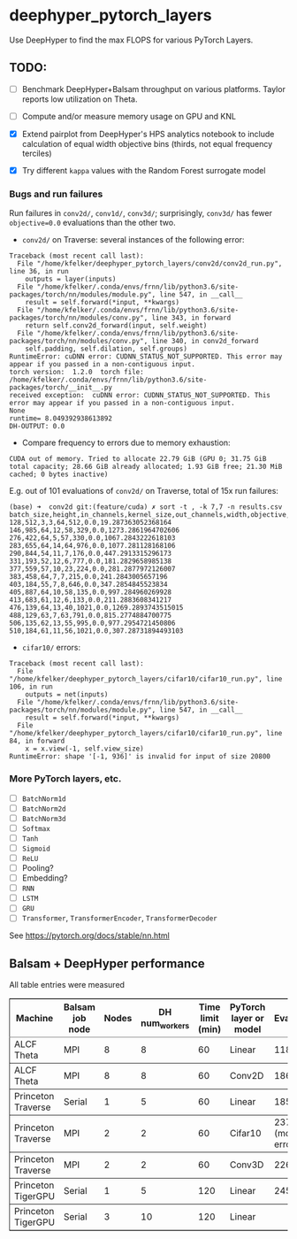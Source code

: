 # deephyper_pytorch_layers
Use DeepHyper to find the max FLOPS for various PyTorch Layers.

## TODO:

- [ ] Benchmark DeepHyper+Balsam throughput on various platforms.
Taylor reports low utilization on Theta.
- [ ] Compute and/or measure memory usage on GPU and KNL
- [X] Extend pairplot from DeepHyper's HPS analytics notebook to include calculation of equal width objective bins (thirds, not equal frequency terciles)
- [X] Try different `kappa` values with the Random Forest surrogate model


### Bugs and run failures

Run failures in `conv2d/`, `conv1d/`, `conv3d/`; surprisingly, `conv3d/` has fewer
`objective=0.0` evaluations than the other two.

-  `conv2d/` on Traverse: several instances of the following error:
```
Traceback (most recent call last):
  File "/home/kfelker/deephyper_pytorch_layers/conv2d/conv2d_run.py", line 36, in run
    outputs = layer(inputs)
  File "/home/kfelker/.conda/envs/frnn/lib/python3.6/site-packages/torch/nn/modules/module.py", line 547, in __call__
    result = self.forward(*input, **kwargs)
  File "/home/kfelker/.conda/envs/frnn/lib/python3.6/site-packages/torch/nn/modules/conv.py", line 343, in forward
    return self.conv2d_forward(input, self.weight)
  File "/home/kfelker/.conda/envs/frnn/lib/python3.6/site-packages/torch/nn/modules/conv.py", line 340, in conv2d_forward
    self.padding, self.dilation, self.groups)
RuntimeError: cuDNN error: CUDNN_STATUS_NOT_SUPPORTED. This error may appear if you passed in a non-contiguous input.
torch version:  1.2.0  torch file:  /home/kfelker/.conda/envs/frnn/lib/python3.6/site-packages/torch/__init__.py
received exception:  cuDNN error: CUDNN_STATUS_NOT_SUPPORTED. This error may appear if you passed in a non-contiguous input.
None
runtime= 8.049392938613892
DH-OUTPUT: 0.0
```
- Compare frequency to errors due to memory exhaustion:
```
CUDA out of memory. Tried to allocate 22.79 GiB (GPU 0; 31.75 GiB total capacity; 28.66 GiB already allocated; 1.93 GiB free; 21.30 MiB cached; 0 bytes inactive)
```

E.g. out of 101 evaluations of `conv2d/` on Traverse, total of 15x run failures:

```
(base) ➜  conv2d git:(feature/cuda) ✗ sort -t , -k 7,7 -n results.csv
batch_size,height,in_channels,kernel_size,out_channels,width,objective,elapsed_sec
128,512,3,3,64,512,0.0,19.287363052368164
146,985,64,12,58,329,0.0,1273.2861964702606
276,422,64,5,57,330,0.0,1067.2843222618103
283,655,64,14,64,976,0.0,1077.281128168106
290,844,54,11,7,176,0.0,447.2913315296173
331,193,52,12,6,777,0.0,181.2829658985138
377,559,57,10,23,224,0.0,281.2877972126007
383,458,64,7,7,215,0.0,241.2843005657196
403,184,55,7,8,646,0.0,347.2854845523834
405,887,64,10,58,135,0.0,997.284960269928
413,683,61,12,6,133,0.0,211.2883608341217
476,139,64,13,40,1021,0.0,1269.2893743515015
488,129,63,7,63,791,0.0,815.2774884700775
506,135,62,13,55,995,0.0,977.2954721450806
510,184,61,11,56,1021,0.0,307.28731894493103
```

- `cifar10/` errors:
```
Traceback (most recent call last):
  File "/home/kfelker/deephyper_pytorch_layers/cifar10/cifar10_run.py", line 106, in run
    outputs = net(inputs)
  File "/home/kfelker/.conda/envs/frnn/lib/python3.6/site-packages/torch/nn/modules/module.py", line 547, in __call__
    result = self.forward(*input, **kwargs)
  File "/home/kfelker/deephyper_pytorch_layers/cifar10/cifar10_run.py", line 84, in forward
    x = x.view(-1, self.view_size)
RuntimeError: shape '[-1, 936]' is invalid for input of size 20800
```


### More PyTorch layers, etc.
- [ ] `BatchNorm1d`
- [ ] `BatchNorm2d`
- [ ] `BatchNorm3d`
- [ ] `Softmax`
- [ ] `Tanh`
- [ ] `Sigmoid`
- [ ] `ReLU`
- [ ] Pooling?
- [ ] Embedding?
- [ ] `RNN`
- [ ] `LSTM`
- [ ] `GRU`
- [ ] `Transformer`, `TransformerEncoder`, `TransformerDecoder`

See https://pytorch.org/docs/stable/nn.html


## Balsam + DeepHyper performance
All table entries were measured


<table border="2" cellspacing="0" cellpadding="6" rules="groups" frame="hsides">


<colgroup>
<col  class="org-left" />

<col  class="org-left" />

<col  class="org-right" />

<col  class="org-right" />

<col  class="org-right" />

<col  class="org-left" />

<col  class="org-right" />
</colgroup>
<thead>
<tr>
<th scope="col" class="org-left">Machine</th>
<th scope="col" class="org-left">Balsam job node</th>
<th scope="col" class="org-right">Nodes</th>
<th scope="col" class="org-right">DH num<sub>workers</sub></th>
<th scope="col" class="org-right">Time limit (min)</th>
<th scope="col" class="org-left">PyTorch layer or model</th>
<th scope="col" class="org-right">Evaluations</th>
</tr>
</thead>

<tbody>
<tr>
<td class="org-left">ALCF Theta</td>
<td class="org-left">MPI</td>
<td class="org-right">8</td>
<td class="org-right">8</td>
<td class="org-right">60</td>
<td class="org-left">Linear</td>
<td class="org-right">1189</td>
</tr>
</tbody>

<tbody>
<tr>
<td class="org-left">ALCF Theta</td>
<td class="org-left">MPI</td>
<td class="org-right">8</td>
<td class="org-right">8</td>
<td class="org-right">60</td>
<td class="org-left">Conv2D</td>
<td class="org-right">186</td>
</tr>
</tbody>

<tbody>
<tr>
<td class="org-left">Princeton Traverse</td>
<td class="org-left">Serial</td>
<td class="org-right">1</td>
<td class="org-right">5</td>
<td class="org-right">60</td>
<td class="org-left">Linear</td>
<td class="org-right">185</td>
</tr>
</tbody>

<tbody>
<tr>
<td class="org-left">Princeton Traverse</td>
<td class="org-left">MPI</td>
<td class="org-right">2</td>
<td class="org-right">2</td>
<td class="org-right">60</td>
<td class="org-left">Cifar10</td>
<td class="org-right">237 (mostly errors)</td>
</tr>
</tbody>

<tbody>
<tr>
<td class="org-left">Princeton Traverse</td>
<td class="org-left">MPI</td>
<td class="org-right">2</td>
<td class="org-right">2</td>
<td class="org-right">60</td>
<td class="org-left">Conv3D</td>
<td class="org-right">226</td>
</tr>
</tbody>

<tbody>
<tr>
<td class="org-left">Princeton TigerGPU</td>
<td class="org-left">Serial</td>
<td class="org-right">1</td>
<td class="org-right">5</td>
<td class="org-right">120</td>
<td class="org-left">Linear</td>
<td class="org-right">245</td>
</tr>
</tbody>

<tbody>
<tr>
<td class="org-left">Princeton TigerGPU</td>
<td class="org-left">Serial</td>
<td class="org-right">3</td>
<td class="org-right">10</td>
<td class="org-right">120</td>
<td class="org-left">Linear</td>
<td class="org-right">&#xa0;</td>
</tr>
</tbody>
</table>
